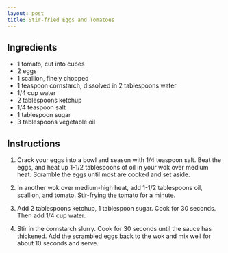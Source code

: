 ```yaml
---
layout: post
title: Stir-fried Eggs and Tomatoes
---
```


## Ingredients

- 1 tomato, cut into cubes
- 2 eggs
- 1 scallion, finely chopped
- 1 teaspoon cornstarch, dissolved in 2 tablespoons water
- 1/4 cup water
- 2 tablespoons ketchup
- 1/4 teaspoon salt
- 1 tablespoon sugar
- 3 tablespoons vegetable oil

## Instructions

1. Crack your eggs into a bowl and season with 1/4 teaspoon salt. Beat the eggs, and heat up 1-1/2 tablespoons of oil in your wok over medium heat. Scramble the eggs until most are cooked and set aside. 

2. In another wok over medium-high heat, add 1-1/2 tablespoons oil, scallion, and tomato. Stir-frying the tomato for a minute. 

3. Add 2 tablespoons ketchup, 1 tablespoon sugar. Cook for 30 seconds. Then add 1/4 cup water.

4. Stir in the cornstarch slurry. Cook for 30 seconds until the sauce has thickened. Add the scrambled eggs back to the wok and mix well for about 10 seconds and serve. 

   ​